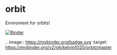 # orbit
Enviroment for orbits!

[![Binder](https://mybinder.org/badge.svg)](https://mybinder.org/v2/gh/kelvin1020/orbit/master)

.. image:: https://mybinder.org/badge.svg :target: https://mybinder.org/v2/gh/kelvin1020/orbit/master
